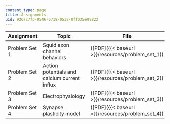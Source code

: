 ```yaml
---
content_type: page
title: Assignments
uid: 9267c7fb-9546-6718-0532-0ff035e99822
---
```


| Assignment | Topic | File |
| --- | --- | --- |
| Problem Set 1 | Squid axon channel behaviors | ([PDF]({{< baseurl >}}/resources/problem_set_1)) |
| Problem Set 2 | Action potentials and calcium current influx | ([PDF]({{< baseurl >}}/resources/problem_set_2)) |
| Problem Set 3 | Electrophysiology | ([PDF]({{< baseurl >}}/resources/problem_set_3)) |
| Problem Set 4 | Synapse plasticity model | ([PDF]({{< baseurl >}}/resources/problem_set_4))